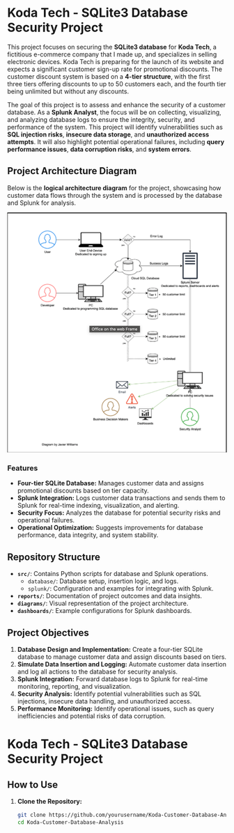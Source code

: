 # Koda Tech - SQLite3 Database Security Project

This project focuses on securing the **SQLite3 database** for **Koda Tech**, a fictitious e-commerce company that I made up, and specializes in selling electronic devices. Koda Tech is preparing for the launch of its website and expects a significant customer sign-up rate for promotional discounts. The customer discount system is based on a **4-tier structure**, with the first three tiers offering discounts to up to 50 customers each, and the fourth tier being unlimited but without any discounts.

The goal of this project is to assess and enhance the security of a customer database. As a **Splunk Analyst**, the focus will be on collecting, visualizing, and analyzing database logs to ensure the integrity, security, and performance of the system. This project will identify vulnerabilities such as **SQL injection risks**, **insecure data storage**, and **unauthorized access attempts**. It will also highlight potential operational failures, including **query performance issues**, **data corruption risks**, and **system errors**.

## Project Architecture Diagram

Below is the **logical architecture diagram** for the project, showcasing how customer data flows through the system and is processed by the database and Splunk for analysis.

![Logical Architecture Diagram](./diagrams/SQLProject.png)


### Features
- **Four-tier SQLite Database:** Manages customer data and assigns promotional discounts based on tier capacity.
- **Splunk Integration:** Logs customer data transactions and sends them to Splunk for real-time indexing, visualization, and alerting.
- **Security Focus:** Analyzes the database for potential security risks and operational failures.
- **Operational Optimization:** Suggests improvements for database performance, data integrity, and system stability.

## Repository Structure
- **`src/`**: Contains Python scripts for database and Splunk operations.
  - `database/`: Database setup, insertion logic, and logs.
  - `splunk/`: Configuration and examples for integrating with Splunk.
- **`reports/`**: Documentation of project outcomes and data insights.
- **`diagrams/`**: Visual representation of the project architecture.
- **`dashboards/`**: Example configurations for Splunk dashboards.

## Project Objectives
1. **Database Design and Implementation:** Create a four-tier SQLite database to manage customer data and assign discounts based on tiers.
2. **Simulate Data Insertion and Logging:** Automate customer data insertion and log all actions to the database for security analysis.
3. **Splunk Integration:** Forward database logs to Splunk for real-time monitoring, reporting, and visualization.
4. **Security Analysis:** Identify potential vulnerabilities such as SQL injections, insecure data handling, and unauthorized access.
5. **Performance Monitoring:** Identify operational issues, such as query inefficiencies and potential risks of data corruption.

# Koda Tech - SQLite3 Database Security Project



## How to Use
1. **Clone the Repository:**
   ```bash
   git clone https://github.com/yourusername/Koda-Customer-Database-Analysis.git
   cd Koda-Customer-Database-Analysis
